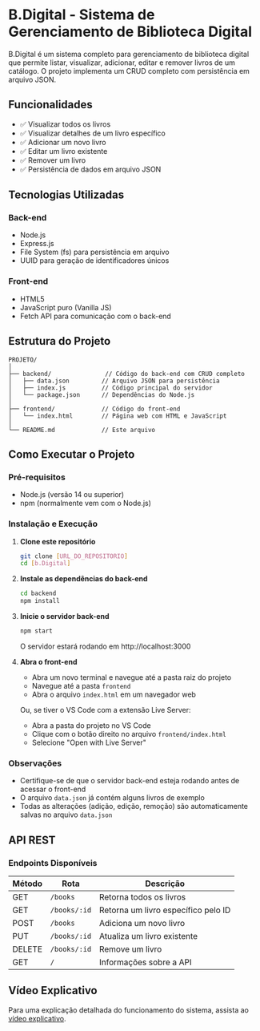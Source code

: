 # B.Digital - Sistema de Gerenciamento de Biblioteca Digital

B.Digital é um sistema completo para gerenciamento de biblioteca digital que permite listar, visualizar, adicionar, editar e remover livros de um catálogo. O projeto implementa um CRUD completo com persistência em arquivo JSON.

## Funcionalidades

- ✅ Visualizar todos os livros
- ✅ Visualizar detalhes de um livro específico
- ✅ Adicionar um novo livro
- ✅ Editar um livro existente
- ✅ Remover um livro
- ✅ Persistência de dados em arquivo JSON

## Tecnologias Utilizadas

### Back-end
- Node.js
- Express.js
- File System (fs) para persistência em arquivo
- UUID para geração de identificadores únicos

### Front-end
- HTML5
- JavaScript puro (Vanilla JS)
- Fetch API para comunicação com o back-end

## Estrutura do Projeto

```
PROJETO/
│
├── backend/               // Código do back-end com CRUD completo
│   ├── data.json         // Arquivo JSON para persistência
│   ├── index.js          // Código principal do servidor
│   └── package.json      // Dependências do Node.js
│
├── frontend/             // Código do front-end
│   └── index.html        // Página web com HTML e JavaScript
│
└── README.md             // Este arquivo
```

## Como Executar o Projeto

### Pré-requisitos
- Node.js (versão 14 ou superior)
- npm (normalmente vem com o Node.js)

### Instalação e Execução

1. **Clone este repositório**
   ```bash
   git clone [URL_DO_REPOSITORIO]
   cd [b.Digital]
   ```

2. **Instale as dependências do back-end**
   ```bash
   cd backend
   npm install
   ```

3. **Inicie o servidor back-end**
   ```bash
   npm start
   ```
   O servidor estará rodando em http://localhost:3000

4. **Abra o front-end**
   - Abra um novo terminal e navegue até a pasta raiz do projeto
   - Navegue até a pasta `frontend`
   - Abra o arquivo `index.html` em um navegador web
   
   Ou, se tiver o VS Code com a extensão Live Server:
   - Abra a pasta do projeto no VS Code
   - Clique com o botão direito no arquivo `frontend/index.html` 
   - Selecione "Open with Live Server"

### Observações
- Certifique-se de que o servidor back-end esteja rodando antes de acessar o front-end
- O arquivo `data.json` já contém alguns livros de exemplo
- Todas as alterações (adição, edição, remoção) são automaticamente salvas no arquivo `data.json`

## API REST

### Endpoints Disponíveis

| Método | Rota | Descrição |
|--------|------|-----------|
| GET | `/books` | Retorna todos os livros |
| GET | `/books/:id` | Retorna um livro específico pelo ID |
| POST | `/books` | Adiciona um novo livro |
| PUT | `/books/:id` | Atualiza um livro existente |
| DELETE | `/books/:id` | Remove um livro |
| GET | `/` | Informações sobre a API |

## Vídeo Explicativo

Para uma explicação detalhada do funcionamento do sistema, assista ao [vídeo explicativo](LINK_DO_VIDEO).
